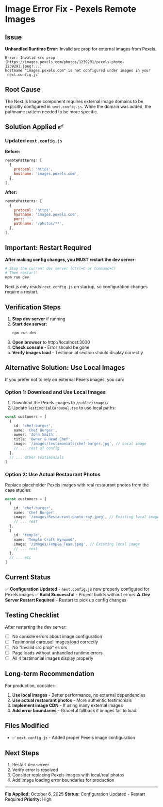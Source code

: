 # Image Error Fix - Pexels Remote Images

## Issue
**Unhandled Runtime Error:** Invalid src prop for external images from Pexels.

```
Error: Invalid src prop (https://images.pexels.com/photos/1239291/pexels-photo-1239291.jpeg?...)
hostname "images.pexels.com" is not configured under images in your `next.config.js`
```

## Root Cause
The Next.js Image component requires external image domains to be explicitly configured in `next.config.js`. While the domain was added, the pathname pattern needed to be more specific.

## Solution Applied ✅

### Updated `next.config.js`

**Before:**
```javascript
remotePatterns: [
  {
    protocol: 'https',
    hostname: 'images.pexels.com',
  },
],
```

**After:**
```javascript
remotePatterns: [
  {
    protocol: 'https',
    hostname: 'images.pexels.com',
    port: '',
    pathname: '/photos/**',
  },
],
```

## Important: Restart Required

**After making config changes, you MUST restart the dev server:**

```bash
# Stop the current dev server (Ctrl+C or Command+C)
# Then restart:
npm run dev
```

Next.js only reads `next.config.js` on startup, so configuration changes require a restart.

## Verification Steps

1. **Stop dev server** if running
2. **Start dev server:**
   ```bash
   npm run dev
   ```
3. **Open browser** to http://localhost:3000
4. **Check console** - Error should be gone
5. **Verify images load** - Testimonial section should display correctly

## Alternative Solution: Use Local Images

If you prefer not to rely on external Pexels images, you can:

### Option 1: Download and Use Local Images

1. Download the Pexels images to `/public/images/`
2. Update `TestimonialCarousel.tsx` to use local paths:

```typescript
const customers = [
  {
    id: 'chef-burger',
    name: 'Chef Burger',
    owner: 'John Smith',
    title: 'Owner & Head Chef',
    image: '/images/testimonials/chef-burger.jpg', // Local image
    // ... rest of config
  },
  // ... other testimonials
]
```

### Option 2: Use Actual Restaurant Photos

Replace placeholder Pexels images with real restaurant photos from the case studies:

```typescript
const customers = [
  {
    id: 'chef-burger',
    name: 'Chef Burger',
    image: '/images/Restaurant-photo-ray.jpeg', // Existing local image
    // ... rest
  },
  {
    id: 'temple',
    name: 'Temple Craft Wynwood',
    image: '/images/Temple_Team.jpeg', // Existing local image
    // ... rest
  },
  // ... etc
]
```

## Current Status

✅ **Configuration Updated** - `next.config.js` now properly configured for Pexels images
✅ **Build Successful** - Project builds without errors
⚠️  **Dev Server Restart Required** - Restart to pick up config changes

## Testing Checklist

After restarting the dev server:

- [ ] No console errors about image configuration
- [ ] Testimonial carousel images load correctly
- [ ] No "Invalid src prop" errors
- [ ] Page loads without unhandled runtime errors
- [ ] All 4 testimonial images display properly

## Long-term Recommendation

For production, consider:

1. **Use local images** - Better performance, no external dependencies
2. **Use actual restaurant photos** - More authentic testimonials
3. **Implement image CDN** - If using many external images
4. **Add error boundaries** - Graceful fallback if images fail to load

## Files Modified

- ✅ `next.config.js` - Added proper Pexels image configuration

## Next Steps

1. Restart dev server
2. Verify error is resolved
3. Consider replacing Pexels images with local/real photos
4. Add image loading error boundaries for production

---

**Fix Applied:** October 6, 2025
**Status:** Configuration Updated - Restart Required
**Priority:** High
